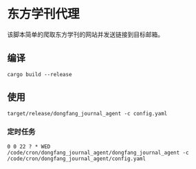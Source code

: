 # 东方学刊代理

该脚本简单的爬取东方学刊的网站并发送链接到目标邮箱。

## 编译

```shell
cargo build --release
```

## 使用

```shell
target/release/dongfang_journal_agent -c config.yaml
```

### 定时任务

```crontab
0 0 22 ? * WED /code/cron/dongfang_journal_agent/dongfang_journal_agent -c /code/cron/dongfang_journal_agent/config.yaml
```